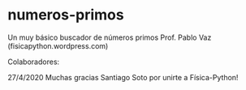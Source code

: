 # numeros-primos
Un muy básico buscador de números primos
Prof. Pablo Vaz (fisicapython.wordpress.com)

Colaboradores:

27/4/2020
Muchas gracias Santiago Soto por unirte a Física-Python!

